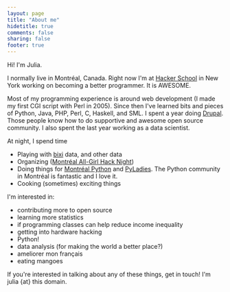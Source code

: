 ```yaml
---
layout: page
title: "About me"
hidetitle: true
comments: false
sharing: false
footer: true
---
```


Hi! I'm Julia.

I normally live in Montréal, Canada. Right now I'm at [Hacker School](http://hackerschool.com)
in New York working on becoming a better programmer. It is AWESOME.

Most of my programming experience is around web development (I made my
first CGI script with Perl in 2005). Since then I've learned bits and pieces of
Python, Java, PHP, Perl, C, Haskell, and SML. I spent a year doing
[Drupal](http://drupal.org). Those people know how to do supportive and awesome
open source community. I also spent the last year working as a data scientist.


At night, I spend time

* Playing with [bixi](http://bixi.com) data, and other data
* Organizing ([Montréal All-Girl Hack Night](http://mtlallgirlhacknight.ca))
* Doing things for [Montréal Python](http://montrealpython.org) and [PyLadies](http://mtl.pyladies.com). 
  The Python community in Montréal is fantastic and I love it.
* Cooking (sometimes) exciting things

I'm interested in:

* contributing more to open source
* learning more statistics
* if programming classes can help reduce income inequality
* getting into hardware hacking
* Python!
* data analysis (for making the world a better place?)
* ameliorer mon français
* eating mangoes


If you're interested in talking about any of these things, get in touch! I'm julia {at} this domain.
